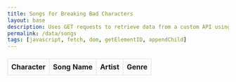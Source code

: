 ```yaml
---
title: Songs for Breaking Bad Characters
layout: base
description: Uses GET requests to retrieve data from a custom API using SQLite and served on our Flask backend.
permalink: /data/songs
tags: [javascript, fetch, dom, getElementID, appendChild]
---
```

<html>
<head>
  <style>
    /* Style for the table */
    table {
      width: 100%;
      border-collapse: collapse;
      margin: 20px 0;
    }

    table th {
      background-color: #f2f2f2;
      font-weight: bold;
    }

    table th, table td {
      border: 1px solid #ddd;
      padding: 8px;
      text-align: left;
    }
  </style>
</head>
<body>
  <!-- HTML table for displaying data -->
  <table>
    <thead>
      <tr>
        <th>Character</th>
        <th>Song Name</th>
        <th>Artist</th>
        <th>Genre</th>
      </tr>
    </thead>
    <tbody id="result">
      <!-- Data will be populated here -->
    </tbody>
  </table>

  <script>
    // Fetch data from the API
    const apiUrl = "https://awsrags-flask.stu.nighthawkcodingsociety.com/api/song/";
    const apiUrlLocal = "http://localhost:8069/api/song/"

    const local = true;

    if (local == false) {
      fetch(apiUrl)
        .then(response => {
          if (!response.ok) {
            throw new Error('Network response was not ok');
          }
          return response.json();
        })
        .then(data => {
          const resultContainer = document.getElementById("result");

          data.forEach(Song => {
            const row = document.createElement("tr");
            row.innerHTML = `
              <td>${Song.character}</td>
              <td>${Song.song_name}</td>
              <td>${Song.artist}</td>
              <td>${Song.genre}</td>
            `;
            resultContainer.appendChild(row);
          });
        })
        .catch(error => {
          console.error("Error fetching data:", error);
        });
    } else {
      fetch(apiUrlLocal)
        .then(response => {
          if (!response.ok) {
            throw new Error('Network response was not ok');
          }
          return response.json();
        })
        .then(data => {
          const resultContainer = document.getElementById("result");

          data.forEach(Song => {
            const row = document.createElement("tr");
            row.innerHTML = `
              <td>${Song.character}</td>
              <td>${Song.song_name}</td>
              <td>${Song.artist}</td>
              <td>${Song.genre}</td>
            `;
            resultContainer.appendChild(row);
          });
        })
        .catch(error => {
          console.error("Error fetching data:", error);
        });
    };
  </script>
</body>
</html>
